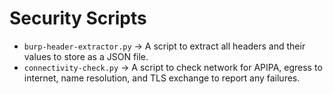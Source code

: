 # Security Scripts

* `burp-header-extractor.py` &rarr; A script to extract all headers and their values to store as a JSON file.
* `connectivity-check.py` &rarr; A script to check network for APIPA, egress to internet, name resolution, and TLS exchange to report any failures.
